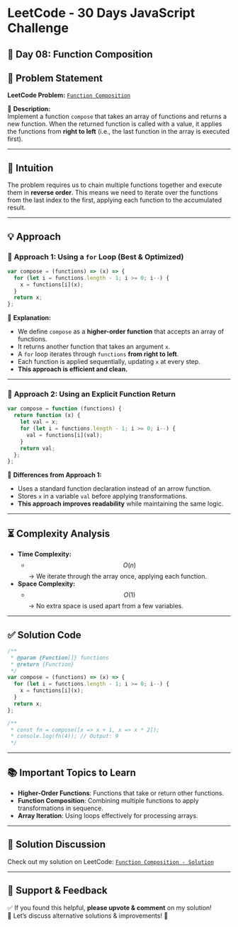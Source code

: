 # LeetCode - 30 Days JavaScript Challenge

## 📅 Day 08: Function Composition

## 📌 Problem Statement

**LeetCode Problem:** [`Function Composition`](https://leetcode.com/problems/function-composition/description)

📌 **Description:**  
Implement a function `compose` that takes an array of functions and returns a new function. When the returned function is called with a value, it applies the functions from **right to left** (i.e., the last function in the array is executed first).

---

## 🧠 Intuition

The problem requires us to chain multiple functions together and execute them in **reverse order**. This means we need to iterate over the functions from the last index to the first, applying each function to the accumulated result.

---

## 💡 Approach

### 🔹 **Approach 1: Using a `for` Loop (Best & Optimized)**

```javascript
var compose = (functions) => (x) => {
  for (let i = functions.length - 1; i >= 0; i--) {
    x = functions[i](x);
  }
  return x;
};
```

📌 **Explanation:**

- We define `compose` as a **higher-order function** that accepts an array of functions.
- It returns another function that takes an argument `x`.
- A `for` loop iterates through `functions` **from right to left**.
- Each function is applied sequentially, updating `x` at every step.
- **This approach is efficient and clean.**

---

### 🔹 **Approach 2: Using an Explicit Function Return**

```javascript
var compose = function (functions) {
  return function (x) {
    let val = x;
    for (let i = functions.length - 1; i >= 0; i--) {
      val = functions[i](val);
    }
    return val;
  };
};
```

📌 **Differences from Approach 1:**

- Uses a standard function declaration instead of an arrow function.
- Stores `x` in a variable `val` before applying transformations.
- **This approach improves readability** while maintaining the same logic.

---

## ⏳ Complexity Analysis

- **Time Complexity:**
  - $$O(n)$$ → We iterate through the array once, applying each function.
- **Space Complexity:**
  - $$O(1)$$ → No extra space is used apart from a few variables.

---

## ✅ Solution Code

```javascript
/**
 * @param {Function[]} functions
 * @return {Function}
 */
var compose = (functions) => (x) => {
  for (let i = functions.length - 1; i >= 0; i--) {
    x = functions[i](x);
  }
  return x;
};

/**
 * const fn = compose([x => x + 1, x => x * 2]);
 * console.log(fn(4)); // Output: 9
 */
```

---

## 📚 Important Topics to Learn

- **Higher-Order Functions**: Functions that take or return other functions.
- **Function Composition**: Combining multiple functions to apply transformations in sequence.
- **Array Iteration**: Using loops effectively for processing arrays.

---

## 🔗 Solution Discussion

Check out my solution on LeetCode: [`Function Composition - Solution`](https://leetcode.com/problems/function-composition/solutions/6565805/2629-function-composition-leetcode-solut-x67u)

---

## 🚀 Support & Feedback

✅ If you found this helpful, **please upvote & comment** on my solution!  
💬 Let’s discuss alternative solutions & improvements! 🚀
